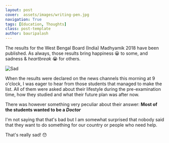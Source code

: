 ```yaml
---
layout: post
cover:  assets/images/writing-pen.jpg
navigation: True
tags: [Education, Thoughts]
class: post-template
author: bauripalash
---
```


The results for the West Bengal Board (India) Madhyamik 2018 have been published. As always, those results bring happiness 😀 to some, and sadness & _heartbreak_ 😭 for others.

![Sad](https://media1.tenor.com/images/44396a8da3c65f507608a970581fbc94/tenor.gif?itemid=3518791)

When the results were declared on the news channels this morning at 9 o'clock, I was eager to hear from those students that managed to make the list.
All of them were asked about their lifestyle during the pre-examination time, how they studied and what their future plan was after now.

There was however something very peculiar about their answer:
**Most of the students wanted to be a _Doctor_** 

I'm not saying that that's bad but I am somewhat surprised that nobody said that they want to do something for our country or people who need help.

That's really sad! 😯

